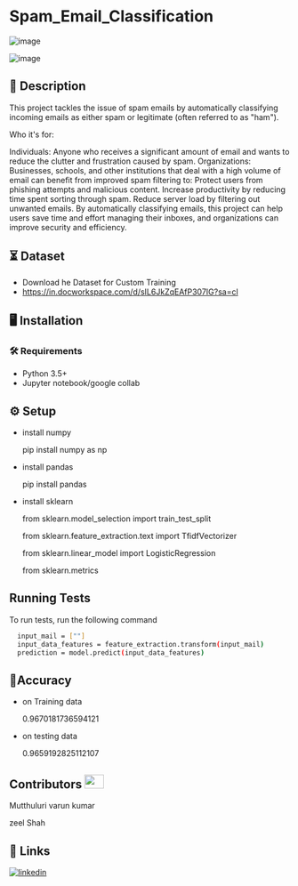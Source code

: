 
# Spam_Email_Classification
![image](https://github.com/Mutthuluri/Spam_Email_Classification/assets/139310468/8eeed8c8-0664-499f-8533-28301ef5da25)

![image](https://github.com/Mutthuluri/Spam_Email_Classification/assets/139310468/038ff6a0-3f62-492d-bd49-8b4666baa842)

## 📝 Description
This project tackles the issue of spam emails by automatically classifying incoming emails as either spam or legitimate (often referred to as "ham").

Who it's for:

Individuals: Anyone who receives a significant amount of email and wants to reduce the clutter and frustration caused by spam.
Organizations: Businesses, schools, and other institutions that deal with a high volume of email can benefit from improved spam filtering to:
Protect users from phishing attempts and malicious content.
Increase productivity by reducing time spent sorting through spam.
Reduce server load by filtering out unwanted emails.
By automatically classifying emails, this project can help users save time and effort managing their inboxes, and organizations can improve security and efficiency.
## ⏳ Dataset
* Download he Dataset for Custom Training
* https://in.docworkspace.com/d/sIL6JkZqEAfP307IG?sa=cl

## :desktop_computer:	Installation

### :hammer_and_wrench: Requirements
* Python 3.5+
* Jupyter notebook/google collab

## :gear: Setup
* install numpy

  pip install numpy as np
* install pandas
  
  pip install pandas
* install sklearn
  
  from sklearn.model_selection import train_test_split
  
  from sklearn.feature_extraction.text import TfidfVectorizer 
  
  from sklearn.linear_model import LogisticRegression
  
  from sklearn.metrics

## Running Tests

To run tests, run the following command

```bash
  input_mail = [""]
  input_data_features = feature_extraction.transform(input_mail)
  prediction = model.predict(input_data_features)
```


## 🎯Accuracy
* on Training data
  
  0.9670181736594121
* on testing data
  
  0.9659192825112107
## Contributors <img src="https://raw.githubusercontent.com/TheDudeThatCode/TheDudeThatCode/master/Assets/Developer.gif" width=35 height=25> 
Mutthuluri varun kumar
  
  
  
  zeel Shah
## 🔗 Links
[![linkedin](https://img.shields.io/badge/linkedin-0A66C2?style=for-the-badge&logo=linkedin&logoColor=white)](https://in.linkedin.com/in/mutthuluri)

